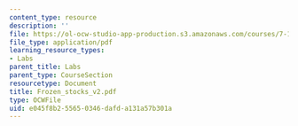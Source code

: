 ```yaml
---
content_type: resource
description: ''
file: https://ol-ocw-studio-app-production.s3.amazonaws.com/courses/7-13-experimental-microbial-genetics-fall-2003/e045f8b255650346dafda131a57b301a_Frozen_stocks_v2.pdf
file_type: application/pdf
learning_resource_types:
- Labs
parent_title: Labs
parent_type: CourseSection
resourcetype: Document
title: Frozen_stocks_v2.pdf
type: OCWFile
uid: e045f8b2-5565-0346-dafd-a131a57b301a
---
```

